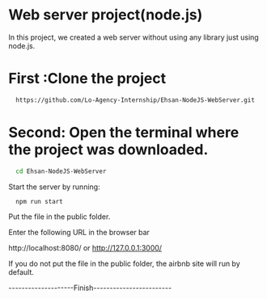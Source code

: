 #  Web server project(node.js)

In this project, we created a web server without using any library just using node.js.

# First :Clone the project

```bash
  https://github.com/Lo-Agency-Internship/Ehsan-NodeJS-WebServer.git
```

# Second: Open the terminal where the project was downloaded.


```bash
  cd Ehsan-NodeJS-WebServer
```



Start the server by running:

```bash
  npm run start
```

Put the file in the public folder.

Enter the following URL in the browser bar

http://localhost:8080/ or http://127.0.0.1:3000/

If you do not put the file in the public folder, the airbnb site will run by default.

--------------------Finish------------------------

